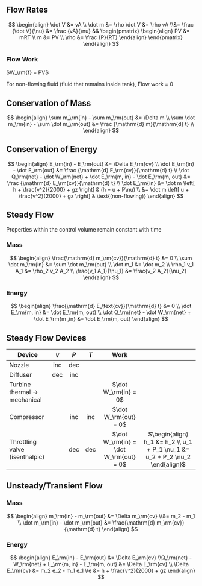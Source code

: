 ## Flow Rates

$$
\begin{align}
\dot V &= vA \\
\dot m &= \rho \dot V &= \rho vA \\&= \frac {\dot V}{\nu} &= \frac {vA}{\nu} 
&&
\begin{pmatrix}
\begin{align}
PV &= mRT \\ m &= PV \\
\rho &= \frac {P}{RT}
\end{align}
\end{pmatrix}
\end{align}
$$

### Flow Work

$W_\rm{f} = PV$

For non-flowing fluid (fluid that remains inside tank), Flow work = 0

## Conservation of Mass

$$
\begin{align}
\sum m_\rm{in} - \sum m_\rm{out} &= \Delta m \\
\sum \dot m_\rm{in} - \sum \dot m_\rm{out} &= \frac {\mathrm{d} m}{\mathrm{d} t} \\
\end{align}
$$

## Conservation of Energy

$$
\begin{align}
E_\rm{in} - E_\rm{out} &= \Delta E_\rm{cv} \\
\dot E_\rm{in} - \dot E_\rm{out} &= \frac {\mathrm{d} E_\rm{cv}}{\mathrm{d} t} \\
\dot Q_\rm{net} - \dot W_\rm{net} + \dot E_\rm{m, in} - \dot E_\rm{m, out} &= \frac {\mathrm{d} E_\rm{cv}}{\mathrm{d} t} \\
\dot E_\rm{in}
&= \dot m \left[ h + \frac{v^2}{2000} + gz \right]
& (h = u + P\nu) \\
&= \dot m \left[ u + \frac{v^2}{2000} + gz \right] 
& \text{(non-flowing)}
\end{align}
$$

## Steady Flow

Properties within the control volume remain constant with time

### Mass

$$
\begin{align}
\frac{\mathrm{d} m_\rm{cv}}{\mathrm{d} t} &= 0 \\
\sum \dot m_\rm{in} &= \sum \dot m_\rm{out} \\
\dot m_1 &= \dot m_2 \\
\rho_1 v_1 A_1 &= \rho_2 v_2 A_2 \\
\frac{v_1 A_1}{\nu_1} &= \frac{v_2 A_2}{\nu_2}
\end{align}
$$

### Energy

$$
\begin{align}
\frac{\mathrm{d} E_\text{cv}}{\mathrm{d} t} &= 0 \\
\dot E_\rm{m, in} &= \dot E_\rm{m, out} \\
\dot Q_\rm{net} - \dot W_\rm{net} + \dot E_\rm{m ,in} &= \dot E_\rm{m, out}
\end{align}
$$

## Steady Flow Devices

| Device                                | $v$  | $P$  | $T$  |                  Work                   |                                                              |
| ------------------------------------- | :--: | :--: | :--: | :-------------------------------------: | :----------------------------------------------------------: |
| Nozzle                                | inc  | dec  |      |                                         |                                                              |
| Diffuser                              | dec  | inc  |      |                                         |                                                              |
| Turbine<br />thermal $\to$ mechanical |      |      |      |          $\dot W_\rm{in} = 0$           |                                                              |
| Compressor                            |      | inc  | inc  |          $\dot W_\rm{out} = 0$          |                                                              |
| Throttling valve<br />(isenthalpic)   |      | dec  | dec  | $\dot W_\rm{in}  = \dot W_\rm{out} = 0$ | $\begin{align} h_1 &= h_2 \\ u_1 + P_1 \nu_1 &= u_2 + P_2 \nu_2 \end{align}$ |

## Unsteady/Transient Flow

### Mass

$$
\begin{align}
m_\rm{in} - m_\rm{out} &= \Delta m_\rm{cv} \\&= m_2 - m_1 \\
\dot m_\rm{in} - \dot m_\rm{out} &= \frac{\mathrm{d} m_\rm{cv}}{\mathrm{d} t}
\end{align}
$$

### Energy

$$
\begin{align}
E_\rm{in} - E_\rm{out} &= \Delta E_\rm{cv} \\Q_\rm{net} - W_\rm{net} + E_\rm{m, in} - E_\rm{m, out} &= \Delta E_\rm{cv} \\
\Delta E_\rm{cv} &= m_2 e_2 - m_1 e_1 \\e &= h + \frac{v^2}{2000} + gz
\end{align}
$$

